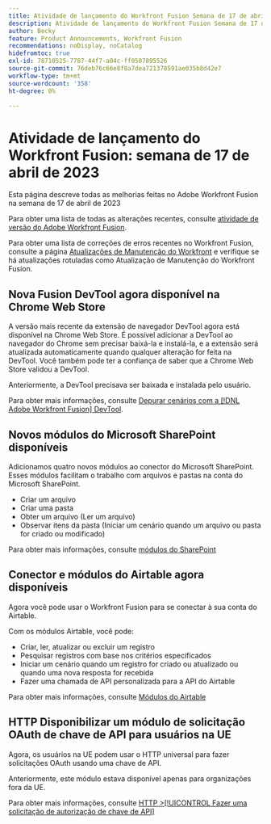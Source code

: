 ```yaml
---
title: Atividade de lançamento do Workfront Fusion Semana de 17 de abril de 2023
description: Atividade de lançamento do Workfront Fusion Semana de 17 de abril de 2023
author: Becky
feature: Product Announcements, Workfront Fusion
recommendations: noDisplay, noCatalog
hidefromtoc: true
exl-id: 78710525-7787-44f7-a04c-ff0507895526
source-git-commit: 76deb76c66e8f8a7dea721378591ae035b8d42e7
workflow-type: tm+mt
source-wordcount: '358'
ht-degree: 0%

---
```


# Atividade de lançamento do Workfront Fusion: semana de 17 de abril de 2023

Esta página descreve todas as melhorias feitas no Adobe Workfront Fusion na semana de 17 de abril de 2023

Para obter uma lista de todas as alterações recentes, consulte [atividade de versão do Adobe Workfront Fusion](../../../product-announcements/product-releases/fusion-release-activity/fusion-release-activity.md).

Para obter uma lista de correções de erros recentes no Workfront Fusion, consulte a página [Atualizações de Manutenção do Workfront](https://experienceleague.adobe.com/docs/workfront-known-issues/releases/current-updates.html) e verifique se há atualizações rotuladas como Atualização de Manutenção do Workfront Fusion.

## Nova Fusion DevTool agora disponível na Chrome Web Store

A versão mais recente da extensão de navegador DevTool agora está disponível na Chrome Web Store. É possível adicionar a DevTool ao navegador do Chrome sem precisar baixá-la e instalá-la, e a extensão será atualizada automaticamente quando qualquer alteração for feita na DevTool. Você também pode ter a confiança de saber que a Chrome Web Store validou a DevTool.

Anteriormente, a DevTool precisava ser baixada e instalada pelo usuário.

Para obter mais informações, consulte [Depurar cenários com a [!DNL Adobe Workfront Fusion] DevTool](../../../workfront-fusion/scenarios/debug-scenarios-with-dev-tool.md).

## Novos módulos do Microsoft SharePoint disponíveis

Adicionamos quatro novos módulos ao conector do Microsoft SharePoint. Esses módulos facilitam o trabalho com arquivos e pastas na conta do Microsoft SharePoint.

* Criar um arquivo
* Criar uma pasta
* Obter um arquivo (Ler um arquivo)
* Observar itens da pasta (Iniciar um cenário quando um arquivo ou pasta for criado ou modificado)

Para obter mais informações, consulte [módulos do SharePoint](../../../workfront-fusion/apps-and-their-modules/sharepoint-modules.md)

## Conector e módulos do Airtable agora disponíveis

Agora você pode usar o Workfront Fusion para se conectar à sua conta do Airtable.

Com os módulos Airtable, você pode:

* Criar, ler, atualizar ou excluir um registro
* Pesquisar registros com base nos critérios especificados
* Iniciar um cenário quando um registro for criado ou atualizado ou quando uma nova resposta for recebida
* Fazer uma chamada de API personalizada para a API do Airtable

Para obter mais informações, consulte [Módulos do Airtable](../../../workfront-fusion/apps-and-their-modules/airtable-modules.md)

## HTTP Disponibilizar um módulo de solicitação OAuth de chave de API para usuários na UE

Agora, os usuários na UE podem usar o HTTP universal para fazer solicitações OAuth usando uma chave de API.

Anteriormente, este módulo estava disponível apenas para organizações fora da UE.

Para obter mais informações, consulte [HTTP >[!UICONTROL Fazer uma solicitação de autorização de chave de API]](/help/quicksilver/workfront-fusion/apps-and-their-modules/http-modules/http-module-make-an-api-key-auth-request.md)



<!--

## Docusign connector and modules now available in the EU

Fusion users in the EU can now use Fusion to connect to a Docusign account. With the Docusign modules, you can:

* Trigger a scenario when an envelope changes its status
* Create an envelope
* Read, send, or add a recipient to an existing envelope
* Add or modify custom fields in documents
* Download a document as a filed
* Upload a file to an envelope
* Perform a custom API call

For more information, see [DocuSign modules](../../../workfront-fusion/apps-and-their-modules/docusign-modules.md).

-->

